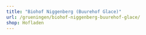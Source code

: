 ```yaml
---
title: "Biohof Niggenberg (Buurehof Glace)"
url: /grueningen/biohof-niggenberg-buurehof-glace/
shop: Hofladen
---
```

